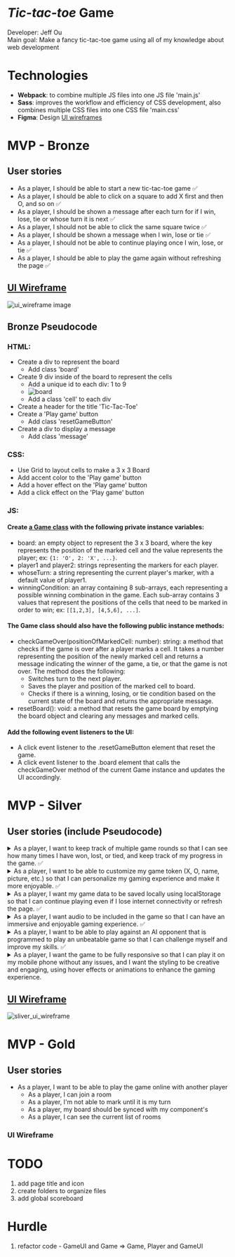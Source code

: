 # _Tic-tac-toe_ Game

Developer: Jeff Ou  
Main goal: Make a fancy tic-tac-toe game using all of my knowledge about web development

# Technologies

- **Webpack**: to combine multiple JS files into one JS file 'main.js'
- **Sass**: improves the workflow and efficiency of CSS development, also combines multiple CSS files into one CSS file 'main.css'
- **Figma**: Design [UI wireframes](https://www.figma.com/file/pONrt65x6N0M6ISI2OpVKh/Tic-Tac-Toe-UI-Design?node-id=6%3A40&t=g5C6NvLxxihRRiIy-1)

# MVP - Bronze

## User stories

- As a player, I should be able to start a new tic-tac-toe game ✅
- As a player, I should be able to click on a square to add X first and then O, and so on ✅
- As a player, I should be shown a message after each turn for if I win, lose, tie or whose turn it is next ✅
- As a player, I should not be able to click the same square twice ✅
- As a player, I should be shown a message when I win, lose or tie ✅
- As a player, I should not be able to continue playing once I win, lose, or tie ✅
- As a player, I should be able to play the game again without refreshing the page ✅

## [UI Wireframe](https://www.figma.com/file/pONrt65x6N0M6ISI2OpVKh/Tic-Tac-Toe-UI-Design?node-id=0%3A1&t=ZF6JZwuBHaZpcvQp-1)

![ui_wireframe image](./resources/ui_wireframe.png)

## Bronze Pseudocode

### HTML:

- Create a div to represent the board
  - Add class 'board'
- Create 9 div inside of the board to represent the cells
  - Add a unique id to each div: 1 to 9
  - ![board](./resources/board_with_id.png)
  - Add a class 'cell' to each div
- Create a header for the title 'Tic-Tac-Toe'
- Create a 'Play game' button
  - Add class 'resetGameButton'
- Create a div to display a message
  - Add class 'message'

### CSS:

- Use Grid to layout cells to make a 3 x 3 Board
- Add accent color to the 'Play game' button
- Add a hover effect on the 'Play game' button
- Add a click effect on the 'Play game' button

### JS:

#### Create [a Game class](./src/Game.js) with the following private instance variables:

- board: an empty object to represent the 3 x 3 board, where the key represents the position of the marked cell and the value represents the player; ex: `{1: 'O', 2: 'X', ...}`.
- player1 and player2: strings representing the markers for each player.
- whoseTurn: a string representing the current player's marker, with a default value of player1.
- winningCondition: an array containing 8 sub-arrays, each representing a possible winning combination in the game. Each sub-array contains 3 values that represent the positions of the cells that need to be marked in order to win; ex: `[[1,2,3], [4,5,6], ...]`.

#### The Game class should also have the following public instance methods:

- checkGameOver(positionOfMarkedCell: number): string: a method that checks if the game is over after a player marks a cell. It takes a number representing the position of the newly marked cell and returns a message indicating the winner of the game, a tie, or that the game is not over. The method does the following:
  - Switches turn to the next player.
  - Saves the player and position of the marked cell to board.
  - Checks if there is a winning, losing, or tie condition based on the current state of the board and returns the appropriate message.
- resetBoard(): void: a method that resets the game board by emptying the board object and clearing any messages and marked cells.

#### Add the following event listeners to the UI:

- A click event listener to the .resetGameButton element that reset the game.
- A click event listener to the .board element that calls the checkGameOver method of the current Game instance and updates the UI accordingly.

# MVP - Silver

## User stories (include Pseudocode)

<details>
  <summary>As a player, I want to keep track of multiple game rounds so that I can see how many times I have won, lost, or tied, and keep track of my progress in the game. ✅</summary>

### Pseudocode

#### HTML:

- Create a header element
  - Create a scoreboard element
  - Include the title element

#### JS:

- Add **player1WinCount** and **player2WinCount** private instance variables to the _Game_ class
- Update the scoreboard after any player win
</details>

<details>
<summary>As a player, I want to be able to customize my game token (X, O, name, picture, etc.) so that I can personalize my gaming experience and make it more enjoyable. ✅</summary>

### Pseudocode

#### HTML:

- create a form element
  - create a text input for a name
  - create a text input for a marker
  - create a file input for uploading an image
  - create a button to submit the change

#### JS

- create a function to update the name, marker and image in the HTML
- create a function to update the name and marker in the game instance

</details>

<details>
<summary>As a player, I want my game data to be saved locally using localStorage so that I can continue playing even if I lose internet connectivity or refresh the page. ✅</summary>
</details>
<details>
<summary>As a player, I want audio to be included in the game so that I can have an immersive and enjoyable gaming experience. ✅</summary>
</details>
<details>
<summary>As a player, I want to be able to play against an AI opponent that is programmed to play an unbeatable game so that I can challenge myself and improve my skills. ✅</summary>

### Pseudocode

#### JS:

- How does AI mark the cell?
  - if nextTurnPlayer is AI
    - remove the board click event to prevent it from player clicking
    - call completeTurn() function
    - add board click event back
- How does AI select the cell?
  - create a function 'selectCell' returns the position of the selected cell
    - if AI plays second
      - always select one of corner cells if human player marked center else select center cell
      - block any potential winning combination made by human
      - select the cell that can win the game
      - randomly select empty cell

</details>

<details>
    <summary>As a player, I want the game to be fully responsive so that I can play it on my mobile phone without any issues, and I want the styling to be creative and engaging, using hover effects or animations to enhance the gaming experience.</summary>
</details>

## [UI Wireframe](https://www.figma.com/file/pONrt65x6N0M6ISI2OpVKh/Tic-Tac-Toe-UI-Design?node-id=6%3A40&t=g5C6NvLxxihRRiIy-1)

![sliver_ui_wireframe](./resources/sliver_ui_wireframe.png)

# MVP - Gold

## User stories

- As a player, I want to be able to play the game online with another player
  - As a player, I can join a room
  - As a player, I'm not able to mark until it is my turn
  - As a player, my board should be synced with my component's
  - As a player, I can see the current list of rooms

### UI Wireframe

# TODO

1. add page title and icon
2. create folders to organize files
3. add global scoreboard

# Hurdle

1. refactor code - GameUI and Game => Game, Player and GameUI
